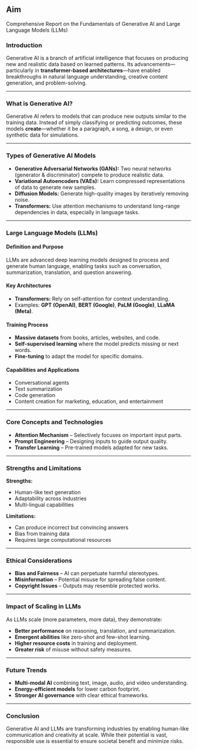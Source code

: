 
## **Aim**

Comprehensive Report on the Fundamentals of Generative AI and Large Language Models (LLMs)

### **Introduction**

Generative AI is a branch of artificial intelligence that focuses on producing new and realistic data based on learned patterns. Its advancements—particularly in **transformer-based architectures**—have enabled breakthroughs in natural language understanding, creative content generation, and problem-solving.

---

### **What is Generative AI?**

Generative AI refers to models that can produce new outputs similar to the training data. Instead of simply classifying or predicting outcomes, these models **create**—whether it be a paragraph, a song, a design, or even synthetic data for simulations.

---

### **Types of Generative AI Models**

* **Generative Adversarial Networks (GANs):** Two neural networks (generator & discriminator) compete to produce realistic data.
* **Variational Autoencoders (VAEs):** Learn compressed representations of data to generate new samples.
* **Diffusion Models:** Generate high-quality images by iteratively removing noise.
* **Transformers:** Use attention mechanisms to understand long-range dependencies in data, especially in language tasks.

---

### **Large Language Models (LLMs)**

#### **Definition and Purpose**

LLMs are advanced deep learning models designed to process and generate human language, enabling tasks such as conversation, summarization, translation, and question answering.

#### **Key Architectures**

* **Transformers:** Rely on self-attention for context understanding.
* Examples: **GPT (OpenAI)**, **BERT (Google)**, **PaLM (Google)**, **LLaMA (Meta)**.

#### **Training Process**

* **Massive datasets** from books, articles, websites, and code.
* **Self-supervised learning** where the model predicts missing or next words.
* **Fine-tuning** to adapt the model for specific domains.

#### **Capabilities and Applications**

* Conversational agents
* Text summarization
* Code generation
* Content creation for marketing, education, and entertainment

---

### **Core Concepts and Technologies**

* **Attention Mechanism** – Selectively focuses on important input parts.
* **Prompt Engineering** – Designing inputs to guide output quality.
* **Transfer Learning** – Pre-trained models adapted for new tasks.

---

### **Strengths and Limitations**

**Strengths:**

* Human-like text generation
* Adaptability across industries
* Multi-lingual capabilities

**Limitations:**

* Can produce incorrect but convincing answers
* Bias from training data
* Requires large computational resources

---

### **Ethical Considerations**

* **Bias and Fairness** – AI can perpetuate harmful stereotypes.
* **Misinformation** – Potential misuse for spreading false content.
* **Copyright Issues** – Outputs may resemble protected works.

---

### **Impact of Scaling in LLMs**

As LLMs scale (more parameters, more data), they demonstrate:

* **Better performance** on reasoning, translation, and summarization.
* **Emergent abilities** like zero-shot and few-shot learning.
* **Higher resource costs** in training and deployment.
* **Greater risk** of misuse without safety measures.

---

### **Future Trends**

* **Multi-modal AI** combining text, image, audio, and video understanding.
* **Energy-efficient models** for lower carbon footprint.
* **Stronger AI governance** with clear ethical frameworks.

---

### **Conclusion**

Generative AI and LLMs are transforming industries by enabling human-like communication and creativity at scale. While their potential is vast, responsible use is essential to ensure societal benefit and minimize risks.

